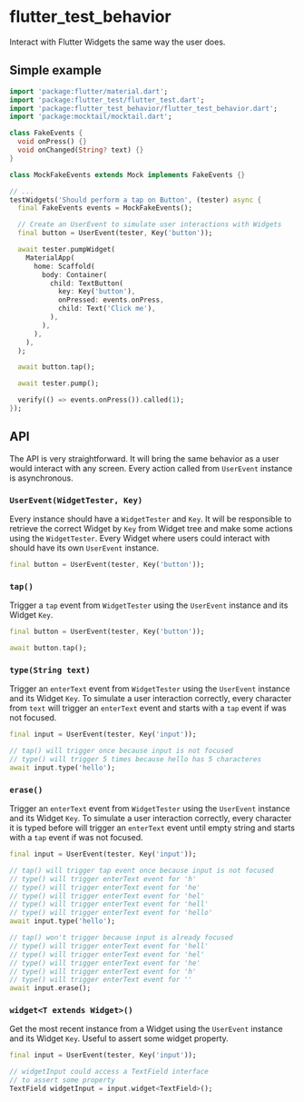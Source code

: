 # flutter_test_behavior

Interact with Flutter Widgets the same way the user does.

## Simple example

```dart
import 'package:flutter/material.dart';
import 'package:flutter_test/flutter_test.dart';
import 'package:flutter_test_behavior/flutter_test_behavior.dart';
import 'package:mocktail/mocktail.dart';

class FakeEvents {
  void onPress() {}
  void onChanged(String? text) {}
}

class MockFakeEvents extends Mock implements FakeEvents {}

// ...
testWidgets('Should perform a tap on Button', (tester) async {
  final FakeEvents events = MockFakeEvents();

  // Create an UserEvent to simulate user interactions with Widgets
  final button = UserEvent(tester, Key('button'));

  await tester.pumpWidget(
    MaterialApp(
      home: Scaffold(
        body: Container(
          child: TextButton(
            key: Key('button'),
            onPressed: events.onPress,
            child: Text('Click me'),
          ),
        ),
      ),
    ),
  );

  await button.tap();

  await tester.pump();

  verify(() => events.onPress()).called(1);
});
```

## API

The API is very straightforward. It will bring the same behavior as a user would interact with any screen. Every action called from `UserEvent` instance is asynchronous.

### `UserEvent(WidgetTester, Key)`

Every instance should have a `WidgetTester` and `Key`. It will be responsible to retrieve the correct Widget by `Key` from Widget tree and make some actions using the `WidgetTester`. Every Widget where users could interact with should have its own `UserEvent` instance.

```dart
final button = UserEvent(tester, Key('button'));
```

### `tap()`

Trigger a `tap` event from `WidgetTester` using the `UserEvent` instance and its Widget `Key`.

```dart
final button = UserEvent(tester, Key('button'));

await button.tap();
```

### `type(String text)`

Trigger an `enterText` event from `WidgetTester` using the `UserEvent` instance and its Widget `Key`. To simulate a user interaction correctly, every character from `text` will trigger an `enterText` event and starts with a `tap` event if was not focused.

```dart
final input = UserEvent(tester, Key('input'));

// tap() will trigger once because input is not focused
// type() will trigger 5 times because hello has 5 characteres
await input.type('hello');
```

### `erase()`

Trigger an `enterText` event from `WidgetTester` using the `UserEvent` instance and its Widget `Key`. To simulate a user interaction correctly, every character it is typed before will trigger an `enterText` event until empty string and starts with a `tap` event if was not focused.

```dart
final input = UserEvent(tester, Key('input'));

// tap() will trigger tap event once because input is not focused
// type() will trigger enterText event for 'h'
// type() will trigger enterText event for 'he'
// type() will trigger enterText event for 'hel'
// type() will trigger enterText event for 'hell'
// type() will trigger enterText event for 'hello'
await input.type('hello');

// tap() won't trigger because input is already focused
// type() will trigger enterText event for 'hell'
// type() will trigger enterText event for 'hel'
// type() will trigger enterText event for 'he'
// type() will trigger enterText event for 'h'
// type() will trigger enterText event for ''
await input.erase();
```

### `widget<T extends Widget>()`

Get the most recent instance from a Widget using the `UserEvent` instance and its Widget `Key`. Useful to assert some widget property.

```dart
final input = UserEvent(tester, Key('input'));

// widgetInput could access a TextField interface
// to assert some property
TextField widgetInput = input.widget<TextField>();
```
